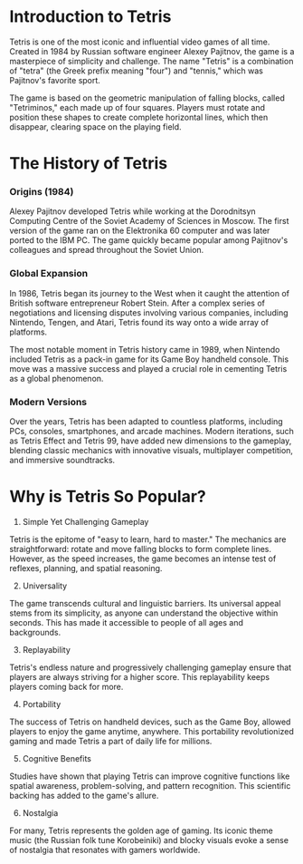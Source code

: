 # Introduction to Tetris
Tetris is one of the most iconic and influential video games of all time. Created in 1984 by Russian software engineer Alexey Pajitnov, the game is a masterpiece of simplicity and challenge. The name "Tetris" is a combination of "tetra" (the Greek prefix meaning "four") and "tennis," which was Pajitnov's favorite sport.

The game is based on the geometric manipulation of falling blocks, called "Tetriminos," each made up of four squares. Players must rotate and position these shapes to create complete horizontal lines, which then disappear, clearing space on the playing field.

# The History of Tetris
### Origins (1984)
Alexey Pajitnov developed Tetris while working at the Dorodnitsyn Computing Centre of the Soviet Academy of Sciences in Moscow. The first version of the game ran on the Elektronika 60 computer and was later ported to the IBM PC. The game quickly became popular among Pajitnov's colleagues and spread throughout the Soviet Union.

### Global Expansion
In 1986, Tetris began its journey to the West when it caught the attention of British software entrepreneur Robert Stein. After a complex series of negotiations and licensing disputes involving various companies, including Nintendo, Tengen, and Atari, Tetris found its way onto a wide array of platforms.

The most notable moment in Tetris history came in 1989, when Nintendo included Tetris as a pack-in game for its Game Boy handheld console. This move was a massive success and played a crucial role in cementing Tetris as a global phenomenon.

### Modern Versions
Over the years, Tetris has been adapted to countless platforms, including PCs, consoles, smartphones, and arcade machines. Modern iterations, such as Tetris Effect and Tetris 99, have added new dimensions to the gameplay, blending classic mechanics with innovative visuals, multiplayer competition, and immersive soundtracks.

# Why is Tetris So Popular?
1. Simple Yet Challenging Gameplay
   
Tetris is the epitome of "easy to learn, hard to master." The mechanics are straightforward: rotate and move falling blocks to form complete lines. However, as the speed increases, the game becomes an intense test of reflexes, planning, and spatial reasoning.

2. Universality
   
The game transcends cultural and linguistic barriers. Its universal appeal stems from its simplicity, as anyone can understand the objective within seconds. This has made it accessible to people of all ages and backgrounds.

3. Replayability

Tetris's endless nature and progressively challenging gameplay ensure that players are always striving for a higher score. This replayability keeps players coming back for more.

4. Portability

The success of Tetris on handheld devices, such as the Game Boy, allowed players to enjoy the game anytime, anywhere. This portability revolutionized gaming and made Tetris a part of daily life for millions.

5. Cognitive Benefits

Studies have shown that playing Tetris can improve cognitive functions like spatial awareness, problem-solving, and pattern recognition. This scientific backing has added to the game's allure.

6. Nostalgia

For many, Tetris represents the golden age of gaming. Its iconic theme music (the Russian folk tune Korobeiniki) and blocky visuals evoke a sense of nostalgia that resonates with gamers worldwide.

